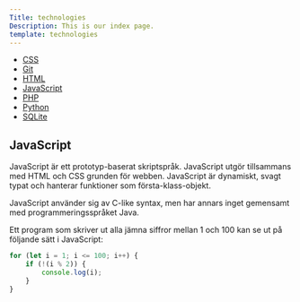 ```yaml
---
Title: technologies
Description: This is our index page.
template: technologies
---
```


<div class="tech-content">
    <ul>
        <li><a href="%base_url%?technology/css">CSS</a></li>
        <li><a href="%base_url%?technology/git">Git</a></li>
        <li><a href="%base_url%?technology/html">HTML</a></li>
        <li><a href="%base_url%?technology/javascript">JavaScript</a></li>
        <li><a href="%base_url%?technology/php">PHP</a></li>
        <li><a href="%base_url%?technology/python">Python</a></li>
        <li><a href="%base_url%?technology/sqlite">SQLite</a></li>
    </ul>
</div>

## JavaScript

JavaScript är ett prototyp-baserat skriptspråk. JavaScript utgör tillsammans med HTML och CSS grunden för webben. JavaScript är dynamiskt, svagt typat och hanterar funktioner som första-klass-objekt.

JavaScript använder sig av C-like syntax, men har annars inget gemensamt med programmeringsspråket Java.

Ett program som skriver ut alla jämna siffror mellan 1 och 100 kan se ut på följande sätt i JavaScript:

```javascript
for (let i = 1; i <= 100; i++) {
    if (!(i % 2)) {
        console.log(i);
    }
}
```
